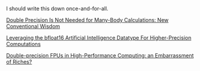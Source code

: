 I should write this down once-and-for-all.

[Double Precision Is Not Needed for Many-Body Calculations: New Conventional Wisdom](https://chemrxiv.org/engage/chemrxiv/article-details/60c73dd2567dfe7b4dec36dd)

[Leveraging the bfloat16 Artificial Intelligence Datatype For Higher-Precision Computations](https://arxiv.org/abs/1904.06376)

[Double-precision FPUs in High-Performance Computing: an Embarrassment of Riches?](https://arxiv.org/abs/1810.09330)
